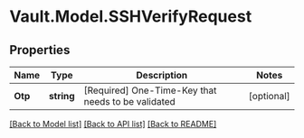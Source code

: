 # Vault.Model.SSHVerifyRequest

## Properties

Name | Type | Description | Notes
------------ | ------------- | ------------- | -------------
**Otp** | **string** | [Required] One-Time-Key that needs to be validated | [optional] 

[[Back to Model list]](../README.md#documentation-for-models) [[Back to API list]](../README.md#documentation-for-api-endpoints) [[Back to README]](../README.md)

